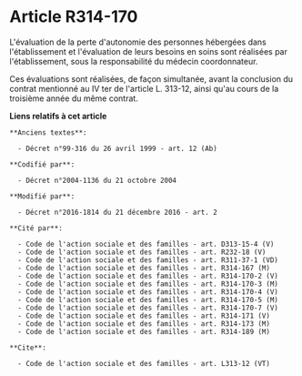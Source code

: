 # Article R314-170

L'évaluation de la perte d'autonomie des personnes hébergées dans l'établissement et l'évaluation de leurs besoins en soins
sont réalisées par l'établissement, sous la responsabilité du médecin coordonnateur. 

Ces évaluations sont réalisées, de façon simultanée, avant la conclusion du contrat mentionné au IV ter de l'article L.
313-12, ainsi qu'au cours de la troisième année du même contrat.

**Liens relatifs à cet article**

	**Anciens textes**:

	  - Décret n°99-316 du 26 avril 1999 - art. 12 (Ab)

	**Codifié par**:

	  - Décret n°2004-1136 du 21 octobre 2004

	**Modifié par**:

	  - Décret n°2016-1814 du 21 décembre 2016 - art. 2

	**Cité par**:

	  - Code de l'action sociale et des familles - art. D313-15-4 (V)
	  - Code de l'action sociale et des familles - art. R232-18 (V)
	  - Code de l'action sociale et des familles - art. R311-37-1 (VD)
	  - Code de l'action sociale et des familles - art. R314-167 (M)
	  - Code de l'action sociale et des familles - art. R314-170-2 (V)
	  - Code de l'action sociale et des familles - art. R314-170-3 (M)
	  - Code de l'action sociale et des familles - art. R314-170-4 (V)
	  - Code de l'action sociale et des familles - art. R314-170-5 (M)
	  - Code de l'action sociale et des familles - art. R314-170-7 (V)
	  - Code de l'action sociale et des familles - art. R314-171 (V)
	  - Code de l'action sociale et des familles - art. R314-173 (M)
	  - Code de l'action sociale et des familles - art. R314-189 (M)

	**Cite**:

	  - Code de l'action sociale et des familles - art. L313-12 (VT)
